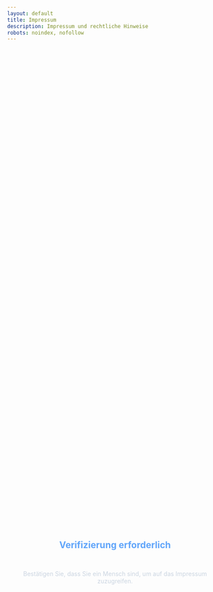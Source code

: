 ```yaml
---
layout: default
title: Impressum
description: Impressum und rechtliche Hinweise
robots: noindex, nofollow
---
```


<div id="turnstile-protection" style="display: flex; flex-direction: column; align-items: center; justify-content: center; min-height: 60vh; text-align: center;">
  <h2 style="color: #60a5fa; margin-bottom: 2rem;">Verifizierung erforderlich</h2>
  <p style="color: #cbd5e1; margin-bottom: 2rem;">Bestätigen Sie, dass Sie ein Mensch sind, um auf das Impressum zuzugreifen.</p>
  <div class="cf-turnstile" 
       data-sitekey="0x4AAAAAABhCvPtIE3gog0lZ" 
       data-callback="onImpressumTurnstileSuccess" 
       data-error-callback="onImpressumTurnstileError"
       data-theme="dark"
       data-size="normal">
  </div>
</div>

<div id="impressum-content" style="display: none;">

# Impressum

## Angaben gemäß § 5 TMG

**Verantwortlich für den Inhalt:**  
Thomas Schuster  
Schachenmeierstraße 16  
80636 Munich  
Deutschland

**Kontakt:**  
E-Mail: th.kingsepp@gmail.com  
Telefon: 08992657184

## Haftungsausschluss

### Haftung für Inhalte

Die Inhalte unserer Seiten wurden mit größter Sorgfalt erstellt. Für die Richtigkeit, Vollständigkeit und Aktualität der Inhalte können wir jedoch keine Gewähr übernehmen. 

Als Diensteanbieter sind wir gemäß § 7 Abs.1 TMG für eigene Inhalte auf diesen Seiten nach den allgemeinen Gesetzen verantwortlich.

### Haftung für Links

Unser Angebot enthält Links zu externen Webseiten Dritter, auf deren Inhalte wir keinen Einfluss haben. 

Deshalb können wir für diese fremden Inhalte auch keine Gewähr übernehmen. Für die Inhalte der verlinkten Seiten ist stets der jeweilige Anbieter oder Betreiber der Seiten verantwortlich.

### Urheberrecht

Die durch die Seitenbetreiber erstellten Inhalte und Werke auf diesen Seiten unterliegen dem deutschen Urheberrecht. 

Die Vervielfältigung, Bearbeitung, Verbreitung und jede Art der Verwertung außerhalb der Grenzen des Urheberrechtes bedürfen der schriftlichen Zustimmung des jeweiligen Autors bzw. Erstellers.

### Datenschutz

Informationen zur Datenverarbeitung finden Sie in unserer [Datenschutzerklärung](/datenschutz).

### Bildungszweck

Diese Website wurde im Rahmen eines Studienprojekts an der Hochschule München erstellt und dient ausschließlich Bildungs- und Informationszwecken. 

Das bereitgestellte AI4MBSE-Plugin wird kostenfrei zur Verfügung gestellt.

### Lizenz und Urheberrecht
Das AI4MBSE-Plugin und die zugehörige Dokumentation unterliegen der **MIT-Lizenz**:

**Copyright (c) 2025 Thomas Schuster**

Hiermit wird unentgeltlich jeder Person, die eine Kopie der Software und der zugehörigen Dokumentationsdateien (die "Software") erhält, die Erlaubnis erteilt, sie uneingeschränkt zu nutzen. 

Dies schließt ohne Beschränkung die Rechte zur Nutzung, zum Kopieren, Verändern, Zusammenfügen, Veröffentlichen, Verteilen, Unterlizenzieren und/oder Verkaufen von Kopien der Software ein.

**Bedingung:** Obiger Copyright-Vermerk und dieser Erlaubnishinweis sind in allen Kopien oder Teilen der Software beizulegen.

**DIE SOFTWARE WIRD OHNE JEDE AUSDRÜCKLICHE ODER IMPLIZIERTE GARANTIE BEREITGESTELLT, EINSCHLIEßLICH DER GARANTIE ZUR BENUTZUNG FÜR DEN VORGESEHENEN ODER EINEN BESTIMMTEN ZWECK SOWIE JEGLICHER RECHTSVERLETZUNG, JEDOCH NICHT DARAUF BESCHRÄNKT.**

### Haftungsausschluss für Software

Das auf dieser Website bereitgestellte AI4MBSE-Plugin wird "wie besehen" (as-is) ohne jegliche Gewährleistung zur Verfügung gestellt. Der Anbieter übernimmt keine Haftung für:

- **Funktionalität:** Ordnungsgemäße Funktion der Software
- **Datenverlust:** Verlust oder Beschädigung von Daten
- **Systemschäden:** Schäden am Computersystem oder an der Software-Umgebung
- **Folgeschäden:** Mittelbare oder unmittelbare Schäden jeder Art
- **Produktivitätsverluste:** Geschäftliche Verluste oder Ausfallzeiten
- **Datenschutz:** Übertragung von Daten an Google Gemini API (siehe API-Bedingungen)

**Die Nutzung erfolgt ausschließlich auf eigene Gefahr und Verantwortung des Nutzers.**

### Externe APIs und Dienste

Das Plugin nutzt die Google Gemini API. Für die Nutzung gelten die jeweiligen Nutzungsbedingungen und Datenschutzbestimmungen von Google. 

Der Anbieter dieser Website übernimmt keine Verantwortung für die Verfügbarkeit, Funktionalität oder Datenschutzpraktiken externer Dienste.

### Gewährleistungsausschluss

**Jegliche Gewährleistung wird ausdrücklich ausgeschlossen, soweit gesetzlich zulässig.** Dies gilt insbesondere für:
- Mängelfreiheit der Software
- Eignung für bestimmte Zwecke  
- Nichtverletzung von Rechten Dritter
- Ununterbrochene Verfügbarkeit

---

*Stand: Juni 2025*

</div>